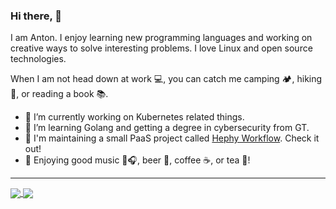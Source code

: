 ### Hi there, 👋

I am Anton. I enjoy learning new programming languages and working on creative ways to solve interesting problems. I love Linux and open source technologies.

When I am not head down at work 💻, you can catch me camping 🏕️, hiking 🥾, or reading a book 📚.

- 🔭 I’m currently working on Kubernetes related things.
- 🌱 I’m learning Golang and getting a degree in cybersecurity from GT.
- 🔧 I'm maintaining a small PaaS project called [Hephy Workflow](https://web.teamhephy.com/). Check it out!
- 💬 Enjoying good music 🎸🎧, beer 🍺, coffee ☕, or tea 🍵!

<hr>

<a href="https://github.com/anuraghazra/github-readme-stats">
  <img align="center" src="https://github-readme-stats.vercel.app/api?username=cryptophobia&count_private=true&show_icons=true&theme=graywhite" />
</a>
<a href="https://github.com/anuraghazra/github-readme-stats">
  <img align="center" src="https://github-readme-stats.vercel.app/api/top-langs/?username=cryptophobia&hide=HTML,CSS&langs_count=10&layout=compact&theme=graywhite" />
</a>

<!--
**Cryptophobia/cryptophobia** is a ✨ _special_ ✨ repository because its `README.md` (this file) appears on your GitHub profile.

Here are some ideas to get you started:

- 🔭 I’m currently working on ...
- 🌱 I’m currently learning ...
- 👯 I’m looking to collaborate on ...
- 🤔 I’m looking for help with ...
- 💬 Ask me about ...
- 📫 How to reach me: ...
- 😄 Pronouns: ...
- ⚡ Fun fact: ...
-->
